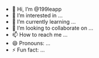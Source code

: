 - 👋 Hi, I’m @199leapp
- 👀 I’m interested in ...
- 🌱 I’m currently learning ...
- 💞️ I’m looking to collaborate on ...
- 📫 How to reach me ...
- 😄 Pronouns: ...
- ⚡ Fun fact: ...

<!---
199leapp/199leapp is a ✨ special ✨ repository because its `README.md` (this file) appears on your GitHub profile.
You can click the Preview link to take a look at your changes.
--->

